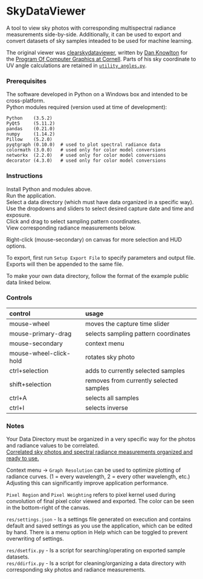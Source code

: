# SkyDataViewer

A tool to view sky photos with corresponding multispectral radiance measurements side-by-side. Additionally, it can be used to export and convert datasets of sky samples inteaded to be used for machine learning.

The original viewer was [clearskydataviewer](https://github.com/ProgramofComputerGraphics/clearskydataviewer), written by [Dan Knowlton](https://github.com/knowlonix) for the [Program Of Computer Graphics at Cornell](http://www.graphics.cornell.edu). Parts of his sky coordinate to UV angle calculations are retained in [`utility_angles.py`](utility_angles.py).

### Prerequisites

The software developed in Python on a Windows box and intended to be cross-platform.  
Python modules required (version used at time of development):  
```
Python    (3.5.2)  
PyQt5     (5.11.2)  
pandas    (0.21.0)  
numpy     (1.14.2)   
Pillow    (5.2.0)   
pyqtgraph (0.10.0)  # used to plot spectral radiance data
colormath (3.0.0)   # used only for color model conversions  
networkx  (2.2.0)   # used only for color model conversions  
decorator (4.3.0)   # used only for color model conversions
```  

### Instructions

Install Python and modules above.  
Run the application.  
Select a data directory (which must have data organized in a specific way).  
Use the dropdowns and sliders to select desired capture date and time and exposure.    
Click and drag to select sampling pattern coordinates.  
View corresponding radiance measurements below.  

Right-click (mouse-secondary) on canvas for more selection and HUD options.  

To export, first run `Setup Export File` to specify parameters and output file. Exports will then be appended to the same file.

To make your own data directory, follow the format of the example public data linked below.      

### Controls

| control                | usage                                   |
|:-----------------------|:----------------------------------------|
| mouse-wheel            | moves the capture time slider           |
| mouse-primary-drag     | selects sampling pattern coordinates    |
| mouse-secondary        | context menu                            |
| mouse-wheel-click-hold | rotates sky photo                       |
| ctrl+selection         | adds to currently selected samples      |
| shift+selection        | removes from currently selected samples |
| ctrl+A                 | selects all samples                     |
| ctrl+I                 | selects inverse                         |

### Notes

Your Data Directory must be organized in a very specific way for the photos and radiance values to be correlated.    
[Correlated sky photos and spectral radiance measurements organized and ready to use.](https://spectralskylight.github.io/RadianceEstimationData)

Context menu -> `Graph Resolution` can be used to optimize plotting of radiance curves. (1 = every wavelength, 2 = every other wavelength, etc.) Adjusting this can significantly improve application performance.  

`Pixel Region` and `Pixel Weighting` refers to pixel kernel used during convolution of final pixel color viewed and exported. The color can be seen in the bottom-right of the canvas.  

`res/settings.json` - Is a settings file generated on execution and contains default and saved settings as you use the application, which can be edited by hand. There is a menu option in Help which can be toggled to prevent overwriting of settings.

`res/dsetfix.py` - Is a script for searching/operating on exported sample datasets.  
`res/ddirfix.py` - Is a script for cleaning/organizing a data directory with corresponding sky photos and radiance measurements.  

